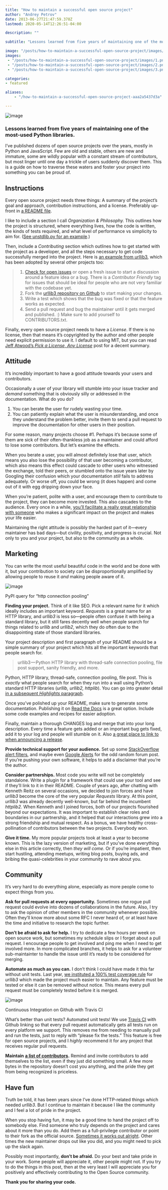```yaml
---
title: "How to maintain a successful open source project"
author: "Andrey Petrov"
date: 2013-06-27T21:47:59.378Z
lastmod: 2020-05-14T12:26:51-04:00

description: ""

subtitle: "Lessons learned from five years of maintaining one of the most-used Python libraries."

image: "/posts/how-to-maintain-a-successful-open-source-project/images/1.png" 
images:
 - "/posts/how-to-maintain-a-successful-open-source-project/images/1.png"
 - "/posts/how-to-maintain-a-successful-open-source-project/images/2.png"
 - "/posts/how-to-maintain-a-successful-open-source-project/images/3.png"

categories:
- featured

aliases:
    - "/how-to-maintain-a-successful-open-source-project-aaa2a5437d3a"

---
```


![image](/posts/how-to-maintain-a-successful-open-source-project/images/1.png)

### Lessons learned from five years of maintaining one of the most-used Python libraries.

I’ve published dozens of open source projects over the years, mostly in Python and JavaScript. Few are old and stable, others are new and immature, some are wildly popular with a constant stream of contributors, but most linger until one day a trickle of users suddenly discover them. This is a guide on how to traverse these waters and foster your project into something you can be proud of.

## Instructions

Every open source project needs three things: A summary of the project’s goal and approach, contribution instructions, and a license. Preferably up-front in [a README file](https://github.com/shazow/urllib3/blob/master/README.rst).

I like to include a section I call _Organization &amp; Philosophy._ This outlines how the project is structured, where everything lives, how the code is written, the kinds of tests required, and what level of performance vs simplicity to aim for. ([See unstdlib.py for an example](https://github.com/shazow/unstdlib.py#organization--philosophy).)

Then, include a _Contributing_ section which outlines how to get started with the project as a developer, and all the steps necessary to get code successfully merged into the project. Here is [an example from urllib3](https://github.com/shazow/urllib3#contributing), which has been adopted by several other projects too:
> 1. [Check for open issues](https://github.com/shazow/urllib3/issues) or open a fresh issue to start a discussion around a feature idea or a bug. There is a _Contributor Friendly_ tag for issues that should be ideal for people who are not very familiar with the codebase yet.  
> 2. Fork the [urllib3 repository on Github](https://github.com/shazow/urllib3) to start making your changes.  
> 3. Write a test which shows that the bug was fixed or that the feature works as expected.  
> 4. Send a pull request and bug the maintainer until it gets merged and published. :) Make sure to add yourself to CONTRIBUTORS.txt.

Finally, every open source project needs to have a _License_. If there is no license, then that means it’s copyrighted by the author and other people need explicit permission to use it. I default to using MIT, but you can read [Jeff Atwood’s _Pick a License, Any License_](http://www.codinghorror.com/blog/2007/04/pick-a-license-any-license.html) post for a decent summary.

## Attitude

It’s incredibly important to have a good attitude towards your users and contributors.

Occasionally a user of your library will stumble into your issue tracker and _demand_ something that is obviously silly or addressed in the documentation. What do you do?

1.  You can berate the user for rudely wasting your time.
2.  You can patiently explain what the user is misunderstanding, and once they understand the problem better, invite them to send a pull request to improve the documentation for other users in their position.

For some reason, many projects choose #1. Perhaps it’s because some of them are sick of their often-thankless job as a maintainer and could afford to lose some contributors. But let’s examine the effects.

When you berate a user, you will almost definitely lose that user, which means you also lose the possibility of that user becoming a contributor, which also means this effect could cascade to other users who witnessed the exchange, told their peers, or stumbled onto the issue years later by Googling their confusion which your documentation _still_ fails to address adequately. Or worse off, you could be wrong (it does happen) and come out of it with egg dripping down your face.

When you’re patient, polite with a user, and encourage them to contribute to the project, they can become more invested. This also cascades to the audience. Every once in a while, [you’ll facilitate a really great relationship with someone](https://twitter.com/Lukasaoz/status/345145330532225024) who makes a significant impact on the project and makes your life easier.

Maintaining the right attitude is possibly the hardest part of it—every maintainer has bad days—but civility, positivity, and progress is crucial. Not only to you and your project, but also to the community as a whole.

## Marketing

You can write the most useful beautiful code in the world and be done with it, but your contribution to society can be disproportionally amplified by allowing people to reuse it _and_ making people aware of it.




![image](/posts/how-to-maintain-a-successful-open-source-project/images/2.png#layoutTextWidth)

PyPI query for “http connection pooling”



**Finding your project.** Think of it like SEO. Pick a relevant name for it which ideally includes an important keyword. _Requests_ is a great name for an HTTP library, and _urllib3_ is less so—people often confuse it with being a standard library, but it still fares decently well when people search for things related to _urllib_ and _urllib2_, which they do often due to the disappointing state of those standard libraries.

Your project description and first paragraph of your README should be a simple summary of your project which hits all the important keywords that people search for.
> urllib3 — Python HTTP library with thread-safe connection pooling, file post support, sanity friendly, and more.

Python, HTTP library, thread-safe, connection pooling, file post. This is _exactly_ what people search for when they run into a wall using Python’s standard HTTP libraries (_urllib, urllib2, httplib_). You can go into greater detail [in a subsequent _Highlights_ paragraph](https://github.com/shazow/urllib3#highlights).

Once you’ve polished up your README, make sure to generate some documentation. Publishing it on [Read the Docs](http://readthedocs.org/) is a great option. Include some code examples and recipes for easier adoption.

Finally, maintain a thorough CHANGES log and merge that into your long description. Every time a feature gets added or an important bug gets fixed, add it to your log and people will stumble on it. Also [a great place to link to when announcing a release](https://twitter.com/shazow/status/327495369338523648).

**Provide technical support for your audience.** Set up some [StackOverflow alert filters](http://stackexchange.com/filters/new), and maybe even [Google Alerts](http://www.google.com/alerts) for the odd random forum post. If you’re pushing your own software, it helps to add a disclaimer that you’re the author.

**Consider partnerships.** Most code you write will not be completely standalone. Write a plugin for a framework that could use your tool and see if they’ll link to it in their README. Couple of years ago, after chatting with Kenneth Reitz on several occasions, we decided to join forces and have _urllib3_ become the core of the very popular _Requests_ library. At this point, _urllib3_ was already decently well-known, but far behind the incumbent _httplib2._ When Kenneth and I joined forces, both of our projects flourished beyond our expectations. It was important to establish clear roles and boundaries in our partnership, and it helped that our interactions grew into a strong friendship and mutual respect. As a bonus, we have healthy cross-pollination of contributors between the two projects. Everybody won.

**Give it time.** My more popular projects took at least a year to become known. This is the lazy version of marketing, but if you’ve done everything else in this article correctly, then _they will come._ Or if you’re impatient, then start hustling, attending meetups, writing blog posts, buying ads, and bribing the quasi-celebrities in your community to rave about you.

## Community

It’s very hard to do everything alone, especially as more people come to expect things from you.

**Ask for pull requests at every opportunity.** Sometimes one rogue pull request could evolve into dozens of collaborations in the future. Also, I try to ask the opinion of other members in the community whenever possible. Often they’ll know more about some RFC I never heard of, or at least have the time and initiative to research the topic further.

**Don’t be afraid to ask for help.** I try to dedicate a few hours per week on open source work, but sometimes my schedule slips or I forget about a pull request. I encourage people to get involved and ping me when I need to get involved more. In more complicated branches, it helps to ask for a volunteer sub-maintainter to handle the issue until it’s ready to be considered for merging.

**Automate as much as you can.** I don’t think I could have made it this far without unit tests. Last year, [we instituted a 100% test coverage rule](https://github.com/shazow/urllib3/pull/163) for _urllib3_ which made the project much easier to maintain. Any feature must be tested or else it can be removed without notice. This means every pull request must be completely tested before it is merged.




![image](/posts/how-to-maintain-a-successful-open-source-project/images/3.png#layoutTextWidth)

Continuous Integration on Github with Travis CI



What’s better than unit tests? Automated unit tests! We use [Travis CI](https://travis-ci.org/) with Github linking so that every pull request automatically gets all tests run on every platform we support. This removes me from needing to manually pull and run the tests, just to reply with “please fix the tests.” This feature is free for open source projects, and I _highly_ recommend it for any project that receives regular pull requests.

**Maintain** [**a list of contributors**](https://github.com/shazow/urllib3/blob/master/CONTRIBUTORS.txt)**.** Remind and invite contributors to add themselves to the list, even if they just did something small. A few more bytes in the repository doesn’t cost you anything, and the pride they get from being recognized is priceless.

## Have fun

Truth be told, it has been years since I’ve done HTTP-related things which needed _urllib3_. But I continue to maintain it because I like the community and I feel a lot of pride in the project.

When you stop having fun, it may be a good time to hand the project off to somebody else. Find someone who truly depends on the project and cares about it more than you do. Add them as a full-privilege contributor or point to their fork as the official source. [Sometimes it works out alright](https://github.com/sstoiana/s3funnel). Other times the new maintainer drops out like you did, and you might need to pick up the slack again.

Possibly most importantly, **don’t be afraid.** Do your best and take pride in your work. Some people will appreciate it, other people might not. If you try to do the things in this post, then at the very least I will appreciate you for positively and effectively contributing to the Open Source community.

**Thank you for sharing your code.**
